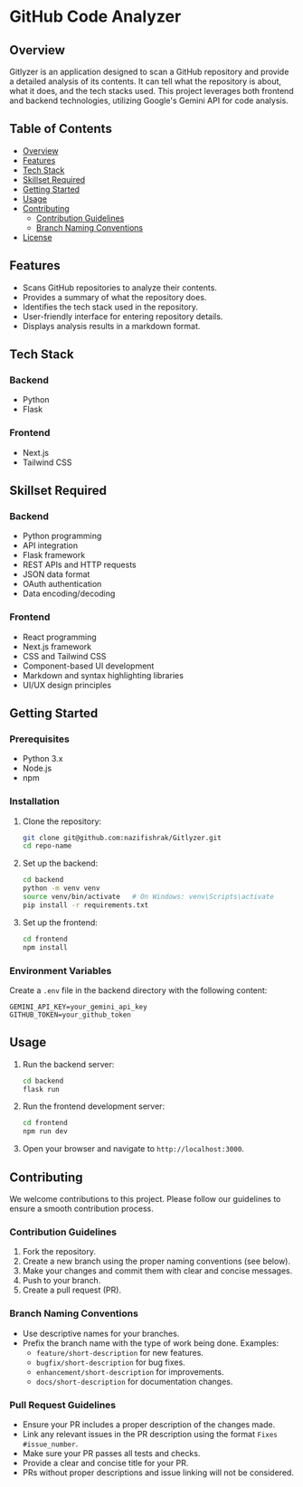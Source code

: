 # GitHub Code Analyzer

## Overview

Gitlyzer is an application designed to scan a GitHub repository and provide a detailed analysis of its contents. It can tell what the repository is about, what it does, and the tech stacks used. This project leverages both frontend and backend technologies, utilizing Google's Gemini API for code analysis.

## Table of Contents

- [Overview](#overview)
- [Features](#features)
- [Tech Stack](#tech-stack)
- [Skillset Required](#skillset-required)
- [Getting Started](#getting-started)
- [Usage](#usage)
- [Contributing](#contributing)
  - [Contribution Guidelines](#contribution-guidelines)
  - [Branch Naming Conventions](#branch-naming-conventions)
- [License](#license)

## Features

- Scans GitHub repositories to analyze their contents.
- Provides a summary of what the repository does.
- Identifies the tech stack used in the repository.
- User-friendly interface for entering repository details.
- Displays analysis results in a markdown format.

## Tech Stack

### Backend

- Python
- Flask


### Frontend

- Next.js
- Tailwind CSS


## Skillset Required

### Backend

- Python programming
- API integration
- Flask framework
- REST APIs and HTTP requests
- JSON data format
- OAuth authentication
- Data encoding/decoding

### Frontend

- React programming
- Next.js framework
- CSS and Tailwind CSS
- Component-based UI development
- Markdown and syntax highlighting libraries
- UI/UX design principles

## Getting Started

### Prerequisites

- Python 3.x
- Node.js
- npm

### Installation

1. Clone the repository:
   ```bash
   git clone git@github.com:nazifishrak/Gitlyzer.git
   cd repo-name
   ```

2. Set up the backend:
   ```bash
   cd backend
   python -m venv venv
   source venv/bin/activate   # On Windows: venv\Scripts\activate
   pip install -r requirements.txt
   ```

3. Set up the frontend:
   ```bash
   cd frontend
   npm install
   ```

### Environment Variables

Create a `.env` file in the backend directory with the following content:

```
GEMINI_API_KEY=your_gemini_api_key
GITHUB_TOKEN=your_github_token
```

## Usage

1. Run the backend server:
   ```bash
   cd backend
   flask run
   ```

2. Run the frontend development server:
   ```bash
   cd frontend
   npm run dev
   ```

3. Open your browser and navigate to `http://localhost:3000`.

## Contributing

We welcome contributions to this project. Please follow our guidelines to ensure a smooth contribution process.

### Contribution Guidelines

1. Fork the repository.
2. Create a new branch using the proper naming conventions (see below).
3. Make your changes and commit them with clear and concise messages.
4. Push to your branch.
5. Create a pull request (PR).

### Branch Naming Conventions

- Use descriptive names for your branches.
- Prefix the branch name with the type of work being done. Examples:
  - `feature/short-description` for new features.
  - `bugfix/short-description` for bug fixes.
  - `enhancement/short-description` for improvements.
  - `docs/short-description` for documentation changes.

### Pull Request Guidelines

- Ensure your PR includes a proper description of the changes made.
- Link any relevant issues in the PR description using the format `Fixes #issue_number`.
- Make sure your PR passes all tests and checks.
- Provide a clear and concise title for your PR.
- PRs without proper descriptions and issue linking will not be considered.
